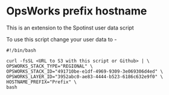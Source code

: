 # OpsWorks prefix hostname

This is an extension to the Spotinst user data script

To use this script change your user data to -

```
#!/bin/bash

curl -fsSL <URL to S3 with this script or Github> | \
OPSWORKS_STACK_TYPE="REGIONAL" \
OPSWORKS_STACK_ID="491710be-e1df-4969-9309-3e069306d4ed" \
OPSWORKS_LAYER_ID="3952abc0-ae83-4444-b523-6186c632e9f0" \
HOSTNAME_PREFIX="Prefix" \
bash
```